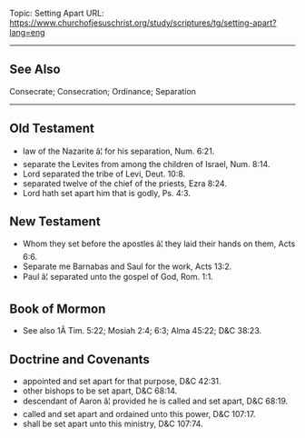 Topic: Setting Apart
URL: https://www.churchofjesuschrist.org/study/scriptures/tg/setting-apart?lang=eng

---

## See Also

Consecrate; Consecration; Ordinance; Separation

---

## Old Testament

- law of the Nazarite â¦ for his separation, Num. 6:21.
- separate the Levites from among the children of Israel, Num. 8:14.
- Lord separated the tribe of Levi, Deut. 10:8.
- separated twelve of the chief of the priests, Ezra 8:24.
- Lord hath set apart him that is godly, Ps. 4:3.

## New Testament

- Whom they set before the apostles â¦ they laid their hands on them, Acts 6:6.
- Separate me Barnabas and Saul for the work, Acts 13:2.
- Paul â¦ separated unto the gospel of God, Rom. 1:1.

## Book of Mormon

- See also 1Â Tim. 5:22; Mosiah 2:4; 6:3; Alma 45:22; D&C 38:23.

## Doctrine and Covenants

- appointed and set apart for that purpose, D&C 42:31.
- other bishops to be set apart, D&C 68:14.
- descendant of Aaron â¦ provided he is called and set apart, D&C 68:19.
- called and set apart and ordained unto this power, D&C 107:17.
- shall be set apart unto this ministry, D&C 107:74.

